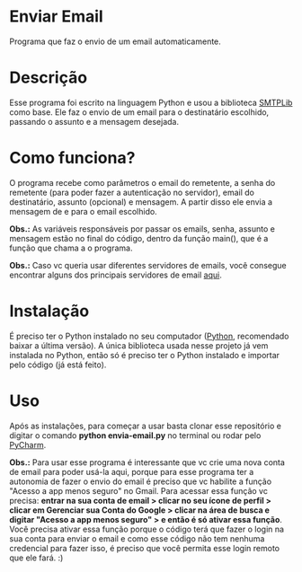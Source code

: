 # Enviar Email

Programa que faz o envio de um email automaticamente.

# Descrição

Esse programa foi escrito na linguagem Python e usou a biblioteca <a href="https://docs.python.org/3/library/smtplib.html">SMTPLib</a> como base. Ele faz o envio de um email para o destinatário escolhido, passando o assunto e a mensagem desejada. 

# Como funciona?

O programa recebe como parâmetros o email do remetente, a senha do remetente (para poder fazer a autenticação no servidor), email do destinatário, assunto (opcional) e mensagem. A partir disso ele envia a mensagem de e para o email escolhido.

<b>Obs.:</b> As variáveis responsáveis por passar os emails, senha, assunto e mensagem estão no final do código, dentro da função main(), que é a função que chama a o programa.

<b>Obs.:</b> Caso vc queria usar diferentes servidores de emails, você consegue encontrar alguns dos principais servidores de email <a href="https://support.office.com/pt-br/article/configura%C3%A7%C3%B5es-de-email-pop-e-imap-para-o-outlook-8361e398-8af4-4e97-b147-6c6c4ac95353">aqui</a>.

# Instalação

É preciso ter o Python instalado no seu computador (<a href="https://www.python.org/downloads/">Python</a>, recomendado baixar a última versão). A única biblioteca usada nesse projeto já vem instalada no Python, então só é preciso ter o Python instalado e importar pelo código (já está feito).

# Uso

Após as instalações, para começar a usar basta clonar esse repositório e digitar o comando <b>python envia-email.py</b> no terminal ou rodar pelo <a href="https://www.jetbrains.com/pt-br/pycharm/download/#section=mac">PyCharm</a>.

<b>Obs.:</b> Para usar esse programa é interessante que vc crie uma nova conta de email para poder usá-la aqui, porque para esse programa ter a autonomia de fazer o envio do email é preciso que vc habilite a função "Acesso a app menos seguro" no Gmail. Para acessar essa função vc precisa: <b>entrar na sua conta de email > clicar no seu ícone de perfil > clicar em Gerenciar sua Conta do Google > clicar na área de busca e digitar "Acesso a app menos seguro" > e então é só ativar essa função</b>. Você precisa ativar essa função porque o código terá que fazer o login na sua conta para enviar o email e como esse código não tem nenhuma credencial para fazer isso, é preciso que você permita esse login remoto que ele fará. :)